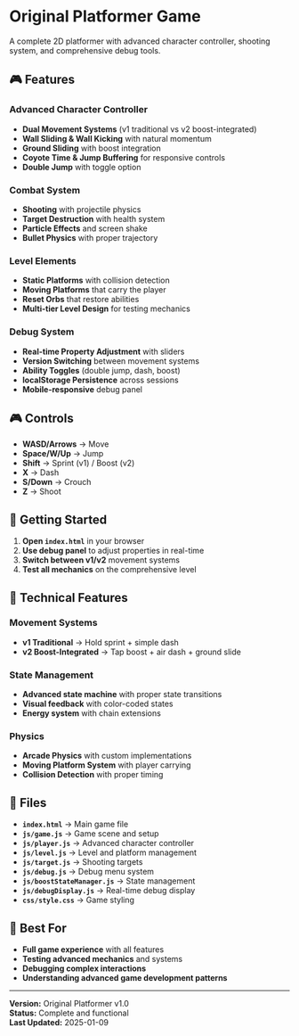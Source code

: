 # Original Platformer Game

A complete 2D platformer with advanced character controller, shooting system, and comprehensive debug tools.

## 🎮 **Features**

### **Advanced Character Controller**
- **Dual Movement Systems** (v1 traditional vs v2 boost-integrated)
- **Wall Sliding & Wall Kicking** with natural momentum
- **Ground Sliding** with boost integration
- **Coyote Time & Jump Buffering** for responsive controls
- **Double Jump** with toggle option

### **Combat System**
- **Shooting** with projectile physics
- **Target Destruction** with health system
- **Particle Effects** and screen shake
- **Bullet Physics** with proper trajectory

### **Level Elements**
- **Static Platforms** with collision detection
- **Moving Platforms** that carry the player
- **Reset Orbs** that restore abilities
- **Multi-tier Level Design** for testing mechanics

### **Debug System**
- **Real-time Property Adjustment** with sliders
- **Version Switching** between movement systems
- **Ability Toggles** (double jump, dash, boost)
- **localStorage Persistence** across sessions
- **Mobile-responsive** debug panel

## 🎮 **Controls**

- **WASD/Arrows** → Move
- **Space/W/Up** → Jump
- **Shift** → Sprint (v1) / Boost (v2)
- **X** → Dash
- **S/Down** → Crouch
- **Z** → Shoot

## 🚀 **Getting Started**

1. **Open `index.html`** in your browser
2. **Use debug panel** to adjust properties in real-time
3. **Switch between v1/v2** movement systems
4. **Test all mechanics** on the comprehensive level

## 🔧 **Technical Features**

### **Movement Systems**
- **v1 Traditional** → Hold sprint + simple dash
- **v2 Boost-Integrated** → Tap boost + air dash + ground slide

### **State Management**
- **Advanced state machine** with proper state transitions
- **Visual feedback** with color-coded states
- **Energy system** with chain extensions

### **Physics**
- **Arcade Physics** with custom implementations
- **Moving Platform System** with player carrying
- **Collision Detection** with proper timing

## 📁 **Files**

- **`index.html`** → Main game file
- **`js/game.js`** → Game scene and setup
- **`js/player.js`** → Advanced character controller
- **`js/level.js`** → Level and platform management
- **`js/target.js`** → Shooting targets
- **`js/debug.js`** → Debug menu system
- **`js/boostStateManager.js`** → State management
- **`js/debugDisplay.js`** → Real-time debug display
- **`css/style.css`** → Game styling

## 🎯 **Best For**

- **Full game experience** with all features
- **Testing advanced mechanics** and systems
- **Debugging complex interactions**
- **Understanding advanced game development patterns**

---

**Version:** Original Platformer v1.0  
**Status:** Complete and functional  
**Last Updated:** 2025-01-09
